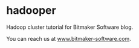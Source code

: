 # hadooper
Hadoop cluster tutorial for Bitmaker Software blog.

You can reach us at www.bitmaker-software.com.
